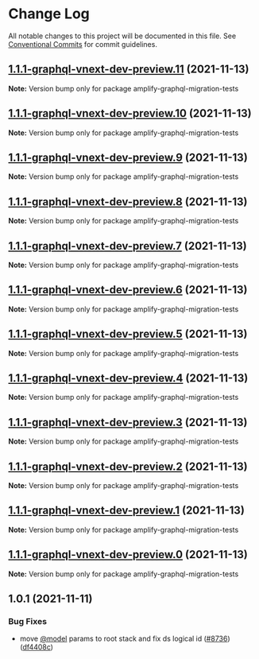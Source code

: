 # Change Log

All notable changes to this project will be documented in this file.
See [Conventional Commits](https://conventionalcommits.org) for commit guidelines.

## [1.1.1-graphql-vnext-dev-preview.11](https://github.com/aws-amplify/amplify-cli/compare/amplify-graphql-migration-tests@1.0.1...amplify-graphql-migration-tests@1.1.1-graphql-vnext-dev-preview.11) (2021-11-13)

**Note:** Version bump only for package amplify-graphql-migration-tests





## [1.1.1-graphql-vnext-dev-preview.10](https://github.com/aws-amplify/amplify-cli/compare/amplify-graphql-migration-tests@1.0.1...amplify-graphql-migration-tests@1.1.1-graphql-vnext-dev-preview.10) (2021-11-13)

**Note:** Version bump only for package amplify-graphql-migration-tests





## [1.1.1-graphql-vnext-dev-preview.9](https://github.com/aws-amplify/amplify-cli/compare/amplify-graphql-migration-tests@1.0.1...amplify-graphql-migration-tests@1.1.1-graphql-vnext-dev-preview.9) (2021-11-13)

**Note:** Version bump only for package amplify-graphql-migration-tests





## [1.1.1-graphql-vnext-dev-preview.8](https://github.com/aws-amplify/amplify-cli/compare/amplify-graphql-migration-tests@1.0.1...amplify-graphql-migration-tests@1.1.1-graphql-vnext-dev-preview.8) (2021-11-13)

**Note:** Version bump only for package amplify-graphql-migration-tests





## [1.1.1-graphql-vnext-dev-preview.7](https://github.com/aws-amplify/amplify-cli/compare/amplify-graphql-migration-tests@1.0.1...amplify-graphql-migration-tests@1.1.1-graphql-vnext-dev-preview.7) (2021-11-13)

**Note:** Version bump only for package amplify-graphql-migration-tests





## [1.1.1-graphql-vnext-dev-preview.6](https://github.com/aws-amplify/amplify-cli/compare/amplify-graphql-migration-tests@1.0.1...amplify-graphql-migration-tests@1.1.1-graphql-vnext-dev-preview.6) (2021-11-13)

**Note:** Version bump only for package amplify-graphql-migration-tests





## [1.1.1-graphql-vnext-dev-preview.5](https://github.com/aws-amplify/amplify-cli/compare/amplify-graphql-migration-tests@1.0.1...amplify-graphql-migration-tests@1.1.1-graphql-vnext-dev-preview.5) (2021-11-13)

**Note:** Version bump only for package amplify-graphql-migration-tests





## [1.1.1-graphql-vnext-dev-preview.4](https://github.com/aws-amplify/amplify-cli/compare/amplify-graphql-migration-tests@1.0.1...amplify-graphql-migration-tests@1.1.1-graphql-vnext-dev-preview.4) (2021-11-13)

**Note:** Version bump only for package amplify-graphql-migration-tests





## [1.1.1-graphql-vnext-dev-preview.3](https://github.com/aws-amplify/amplify-cli/compare/amplify-graphql-migration-tests@1.0.1...amplify-graphql-migration-tests@1.1.1-graphql-vnext-dev-preview.3) (2021-11-13)

**Note:** Version bump only for package amplify-graphql-migration-tests





## [1.1.1-graphql-vnext-dev-preview.2](https://github.com/aws-amplify/amplify-cli/compare/amplify-graphql-migration-tests@1.0.1...amplify-graphql-migration-tests@1.1.1-graphql-vnext-dev-preview.2) (2021-11-13)

**Note:** Version bump only for package amplify-graphql-migration-tests





## [1.1.1-graphql-vnext-dev-preview.1](https://github.com/aws-amplify/amplify-cli/compare/amplify-graphql-migration-tests@1.0.1...amplify-graphql-migration-tests@1.1.1-graphql-vnext-dev-preview.1) (2021-11-13)

**Note:** Version bump only for package amplify-graphql-migration-tests





## [1.1.1-graphql-vnext-dev-preview.0](https://github.com/aws-amplify/amplify-cli/compare/amplify-graphql-migration-tests@1.0.1...amplify-graphql-migration-tests@1.1.1-graphql-vnext-dev-preview.0) (2021-11-13)

**Note:** Version bump only for package amplify-graphql-migration-tests





## 1.0.1 (2021-11-11)


### Bug Fixes

* move [@model](https://github.com/model) params to root stack and fix ds logical id ([#8736](https://github.com/aws-amplify/amplify-cli/issues/8736)) ([df4408c](https://github.com/aws-amplify/amplify-cli/commit/df4408c4080949ddd638778df9ae20e763dd5824))
